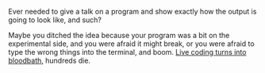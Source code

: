 > 

Ever needed to give a talk on a program and show exactly how the output is going to look like, and such?

Maybe you ditched the idea because your program was a bit on the experimental side, and you were afraid it might break, or you were afraid to type the wrong things into the terminal, and boom. [Live coding turns into bloodbath][1], hundreds die.

[1]: http://net.tutsplus.com/articles/editorials/the-holy-grail-of-conference-talks-live-coding/

